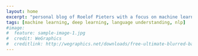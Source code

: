 ```yaml
---
layout: home
excerpt: "personal blog of Roelof Pieters with a focus on machine learning research."
tags: [machine learning, deep learning, language understanding, nlp]
#image:
#  feature: sample-image-1.jpg
#  credit: WeGraphics
#  creditlink: http://wegraphics.net/downloads/free-ultimate-blurred-background-pack/
---
```

